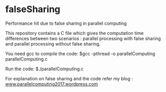 # falseSharing
Performance hit due to false sharing in parallel computing


This repository contains a C file which gives the computation time differences between two scenarios : parallel processing with false sharing and parallel processing without false sharing.

You need gcc to compile the code:
$gcc -pthread -o parallelComputing parallelComputing.c

Run the code:
$./parallelComputing.c

For explanation on false sharing and the code refer my blog : www.parallelcomputing2017.wordpress.com


